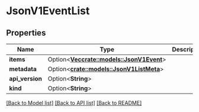 # JsonV1EventList

## Properties

Name | Type | Description | Notes
------------ | ------------- | ------------- | -------------
**items** | Option<[**Vec<crate::models::JsonV1Event>**](json_V1Event.md)> |  | [optional]
**metadata** | Option<[**crate::models::JsonV1ListMeta**](json_V1ListMeta.md)> |  | [optional]
**api_version** | Option<**String**> |  | [optional]
**kind** | Option<**String**> |  | [optional]

[[Back to Model list]](../README.md#documentation-for-models) [[Back to API list]](../README.md#documentation-for-api-endpoints) [[Back to README]](../README.md)


